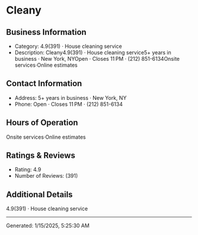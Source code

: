 # Cleany

## Business Information
- Category: 4.9(391) · House cleaning service
- Description: Cleany4.9(391) · House cleaning service5+ years in business · New York, NYOpen ⋅ Closes 11 PM · (212) 851-6134Onsite services·Online estimates

## Contact Information
- Address: 5+ years in business · New York, NY
- Phone: Open ⋅ Closes 11 PM · (212) 851-6134


## Hours of Operation
Onsite services·Online estimates

## Ratings & Reviews
- Rating: 4.9
- Number of Reviews: (391)

## Additional Details
4.9(391) · House cleaning service

---
Generated: 1/15/2025, 5:25:30 AM